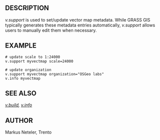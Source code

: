 ## DESCRIPTION

*v.support* is used to set/update vector map metadata. While GRASS GIS
typically generates these metadata entries automatically, *v.support*
allows users to manually edit them when necessary.

## EXAMPLE

```shell
# update scale to 1:24000
v.support myvectmap scale=24000

# update organization
v.support myvectmap organization="OSGeo labs"
v.info myvectmap
```

## SEE ALSO

*[v.build](v.build.md), [v.info](v.info.md)*

## AUTHOR

Markus Neteler, Trento
